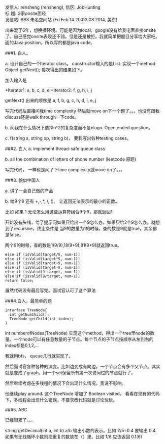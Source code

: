 发信人: rensheng (rensheng), 信区: JobHunting       
标  题: G家onsite面经         
发信站: BBS 未名空间站 (Fri Feb 14 20:03:08 2014, 美东)               

出来混了6年，想换换环境。可能是因为local，google没有给我电面直接onsite了。自己感觉onsite表现还不错，但是还是被拒。我就简单把题目分享给大家吧。面的Java position。所以写的都是java code。

###1. 白人。

a. 设计自己的一个Iterator class。 constructor输入的是List<Iterator>. 实现一个method: Object getNext(); 每次得出的结果如下。

加入输入是

+Iterator1: a, b, c, d, e
+Iterator2: f, g, h, i, j

getNext() 出来的顺序是 a, f, b, g, c, h, d, i, e, j

写完代码后直接问我time complexity 然后就move on下一个题了。。。也没有跟我discuss还是walk through一下code。

b. 问我在什么情况下选择n^2的复杂度而不是nlogn. Open ended question。

c. f(string a, string op, string b)， 要我写出各种testing cases。

###2. 白人
a. implement thread-safe queue class

b. all the combination of letters of phone number (leetcode 原题)

写完代码， 一样也是问了下time complexity就move on了。。。

###3. 貌似中国人

a. 讲了一会自己做的产品

b. 给9个9 还有 +,-,*, /, ()。 让返回无法表示的最小的正数。

比如 如果 1 无论怎么用这些运算符组合9个9，那就返回1.

开始没有头绪，给了提示问如果只给出一个9怎么办，如果只给2个9怎么办。就想到了recursive，终止条件是 当9的数量为1的时候，查的数是9就是true，其余都是false。

两个9的时候，查的数是1(9/9),18(9+9),81(9*9)就返回true。

```
else if (isValid(target/9, num-1))
else if (isValid(target*9, num-1))
else if (isValid(target+9, num-1))
else if (isValid(target-9, num-1))
else if (isValid(9-target, num-1))
else if (isValid(9/target, num-1))
return false;
```

虽然代码没有最后写完。面试官认可了这个算法

###4.白人，最简单的题

```
interface TreeNode{
  int getNumChild();
  TreeNode getChild(int index);
}
```

int numberofNodes(TreeNode) 实现这个method，得出一个tree里node的数量。一个node可以有任意数量的子节点。每个节点的子节点按顺序从左到右的index都是0,1,2,...

我就用bfs， queue几行就实现了。

然后面试官各种各种的演变。比如边变成有向边，一个节点会有多个父节点。其实就是变成了graph。用一个set保留所有第一次访问过的节点就行了。

然后继续考虑在多线程的情况下会出现什么情况。我说不影响。

他继续play around. 这个TreeNode 增加了 Boolean visited。 看看在现有的代码下，多线程会出现什么错误，不要求改代码就是讨论玩玩。

###5. ABC

已经很累了。。。

string getDecimal(int a, int b)  a/b 输出小数的表示。比如 2/5=0.4 要输出 0.4. 如果有无线循环小数则把重复的数放在（）里。比如 1/6 应该返回 0.1(6)
